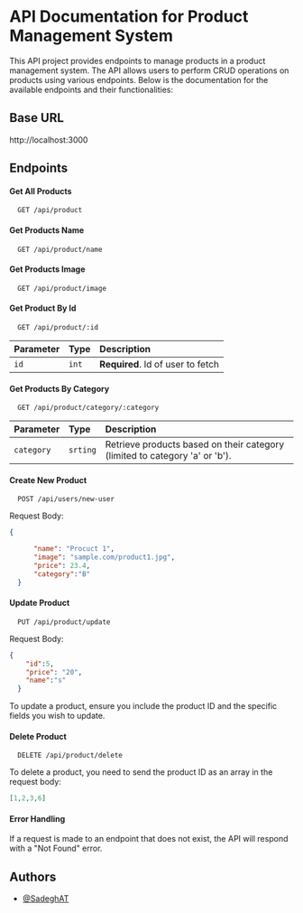 
# API Documentation for Product Management System

This API project provides endpoints to manage products in a product management system. The API allows users to perform CRUD operations on products using various endpoints. Below is the documentation for the available endpoints and their functionalities:
## Base URL

http://localhost:3000
## Endpoints

#### Get All Products

```http
  GET /api/product
```

#### Get Products Name

```http
  GET /api/product/name
```

#### Get Products Image

```http
  GET /api/product/image
```

#### Get Product By Id

```http
  GET /api/product/:id
```

| Parameter | Type     | Description                       |
| :-------- | :------- | :-------------------------------- |
| `id`      | `int` | **Required**. Id of user to fetch |

#### Get Products By Category

```http
  GET /api/product/category/:category
```

| Parameter | Type     | Description                       |
| :-------- | :------- | :-------------------------------- |
| `category`      | `srting` | Retrieve products based on their category (limited to category 'a' or 'b'). |



#### Create New Product

```http
  POST /api/users/new-user
```
Request Body:
```JSON
{

      "name": "Procuct 1",
      "image": "sample.com/product1.jpg",
      "price": 23.4,
      "category":"B"
  }

```
#### Update Product

```http
  PUT /api/product/update
```
Request Body:
```JSON
{
    "id":5,
    "price": "20",
    "name":"s"
  }
```
To update a product, ensure you include the product ID and the specific fields you wish to update.

#### Delete Product

```http
  DELETE /api/product/delete
```
To delete a product, you need to send the product ID as an array in the request body:

```JSON
[1,2,3,6] 
```

#### Error Handling

If a request is made to an endpoint that does not exist, the API will respond with a "Not Found" error.


## Authors

- [@SadeghAT](https://github.com/Sadegh-AT)

